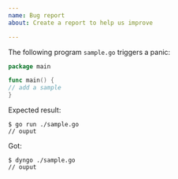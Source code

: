 ```yaml
---
name: Bug report
about: Create a report to help us improve

---
```


The following program `sample.go` triggers a panic:

```go
package main

func main() {
// add a sample
}
```

Expected result:
```console
$ go run ./sample.go
// ouput
```

Got:
```console
$ dyngo ./sample.go
// ouput
```
